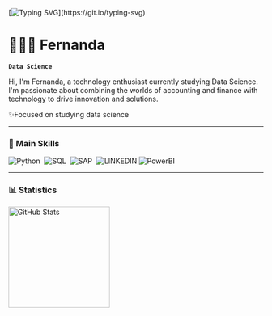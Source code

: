 [![Typing SVG](https://readme-typing-svg.herokuapp.com/?color=a92878&size=35&center=true&vCenter=true&width=1000&lines=HELLO,+Welcome!)](https://git.io/typing-svg)

# 👩🏻‍💻 Fernanda

**`Data Science`**

Hi, I'm Fernanda, a technology enthusiast currently studying Data Science. I'm passionate about combining the worlds of accounting and finance with technology to drive innovation and solutions.

✨Focused on studying data science

---

### 🤖 Main Skills
![Python](https://img.shields.io/badge/Python-3776AB?style=for-the-badge&logo=python&logoColor=white)&nbsp; 
![SQL](https://img.shields.io/badge/-SQL-0D1117?style=for-the-badge&logo=sql&labelColor=0D1117)&nbsp;
![SAP](https://img.shields.io/badge/SAP-0FAAFF?style=for-the-badge&logo=sap&logoColor=white)&nbsp;
![LINKEDIN](https://img.shields.io/badge/LinkedIn-0077B5?style=for-the-badge&logo=linkedin&logoColor=white)
![PowerBI](https://img.shields.io/badge/power_bi-F2C811?style=for-the-badge&logo=powerbi&logoColor=black)

---

### 📊 Statistics

<p>
  <img 
    align="left" 
    alt="GitHub Stats" 
    height="200" 
    style="padding-right: 10px;" 
    src="https://github-readme-stats.vercel.app/api?username=fecasonato&show_icons=true&theme=tokyonight&include_all_commits=true&locale=pt-br" 
  />


</p>

 
